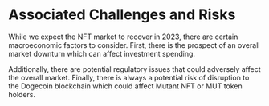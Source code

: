 # Associated Challenges and Risks

While we expect the NFT market to recover in 2023, there are certain macroeconomic factors to consider. First, there is the prospect of an overall market downturn which can affect investment spending.&#x20;

Additionally, there are potential regulatory issues that could adversely affect the overall market. Finally, there is always a potential risk of disruption to the Dogecoin blockchain which could affect Mutant NFT or MUT token holders.

